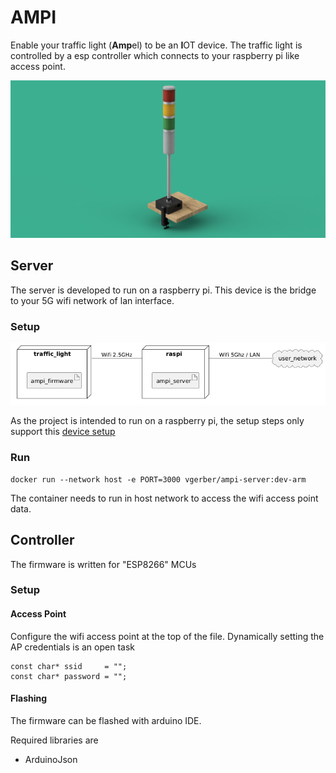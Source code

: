 # AMPI

Enable your traffic light (<b>Amp</b>el) to be an <b>I</b>OT device. The traffic light is controlled by a esp controller which connects to your raspberry pi like access point.

![AmpiRender](./doc/ampi_assembly.png)





## Server

The server is developed to run on a raspberry pi. This device is the bridge to your 5G wifi network of lan interface.

### Setup
![Deployment](./doc/deployment.png)

As the project is intended to run on a raspberry pi, the setup steps only support this [device setup](./doc/SetupAP.md)

### Run

```
docker run --network host -e PORT=3000 vgerber/ampi-server:dev-arm
```

The container needs to run in host network to access the wifi access point data.

## Controller

The firmware is written for "ESP8266" MCUs

### Setup

#### Access Point

Configure the wifi access point at the top of the file. Dynamically setting the AP credentials is an open task

```
const char* ssid     = "";
const char* password = "";
```

#### Flashing

The firmware can be flashed with arduino IDE.

Required libraries are

- ArduinoJson
